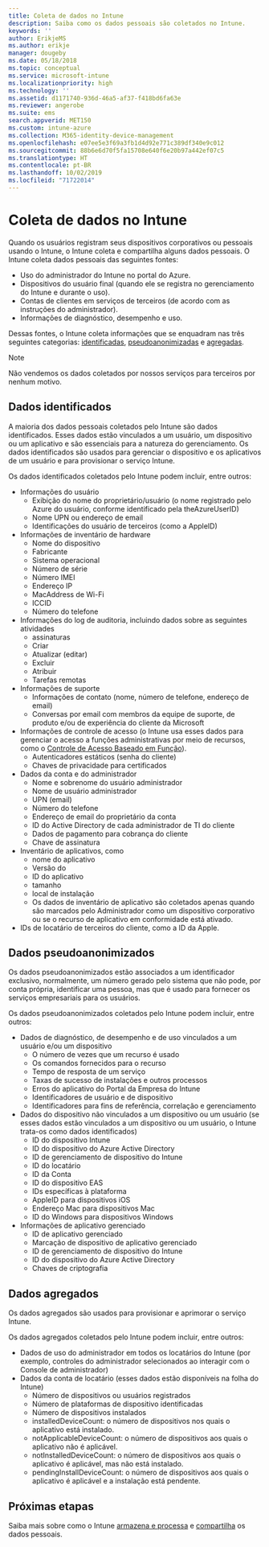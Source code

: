 ```yaml
---
title: Coleta de dados no Intune
description: Saiba como os dados pessoais são coletados no Intune.
keywords: ''
author: ErikjeMS
ms.author: erikje
manager: dougeby
ms.date: 05/18/2018
ms.topic: conceptual
ms.service: microsoft-intune
ms.localizationpriority: high
ms.technology: ''
ms.assetid: d1171740-936d-46a5-af37-f418bd6fa63e
ms.reviewer: angerobe
ms.suite: ems
search.appverid: MET150
ms.custom: intune-azure
ms.collection: M365-identity-device-management
ms.openlocfilehash: e07ee5e3f69a3fb1d4d92e771c389df340e9c012
ms.sourcegitcommit: 88b6e6d70f5fa15708e640f6e20b97a442ef07c5
ms.translationtype: HT
ms.contentlocale: pt-BR
ms.lasthandoff: 10/02/2019
ms.locfileid: "71722014"
---
```

# <a name="data-collection-in-intune"></a>Coleta de dados no Intune

Quando os usuários registram seus dispositivos corporativos ou pessoais usando o Intune, o Intune coleta e compartilha alguns dados pessoais. O Intune coleta dados pessoais das seguintes fontes:

- Uso do administrador do Intune no portal do Azure.
- Dispositivos do usuário final (quando ele se registra no gerenciamento do Intune e durante o uso).
- Contas de clientes em serviços de terceiros (de acordo com as instruções do administrador).
- Informações de diagnóstico, desempenho e uso.

Dessas fontes, o Intune coleta informações que se enquadram nas três seguintes categorias: [identificadas](#identified-data), [pseudoanonimizadas](#pseudonymized-data) e [agregadas](#aggregated-data).

> [!NOTE]
> Não vendemos os dados coletados por nossos serviços para terceiros por nenhum motivo.

## <a name="identified-data"></a>Dados identificados

A maioria dos dados pessoais coletados pelo Intune são dados identificados. Esses dados estão vinculados a um usuário, um dispositivo ou um aplicativo e são essenciais para a natureza do gerenciamento. Os dados identificados são usados para gerenciar o dispositivo e os aplicativos de um usuário e para provisionar o serviço Intune.

Os dados identificados coletados pelo Intune podem incluir, entre outros: 

- Informações do usuário
  - Exibição do nome do proprietário/usuário (o nome registrado pelo Azure do usuário, conforme identificado pela theAzureUserID)
  - Nome UPN ou endereço de email
  - Identificações do usuário de terceiros (como a AppleID)
- Informações de inventário de hardware
  - Nome do dispositivo
  - Fabricante
  - Sistema operacional
  - Número de série
  - Número IMEI
  - Endereço IP
  - MacAddress de Wi-Fi
  - ICCID
  - Número do telefone
- Informações do log de auditoria, incluindo dados sobre as seguintes atividades
  - assinaturas
  - Criar
  - Atualizar (editar)
  - Excluir
  - Atribuir
  - Tarefas remotas
- Informações de suporte
  - Informações de contato (nome, número de telefone, endereço de email)
  - Conversas por email com membros da equipe de suporte, de produto e/ou de experiência do cliente da Microsoft
- Informações de controle de acesso (o Intune usa esses dados para gerenciar o acesso a funções administrativas por meio de recursos, como o [Controle de Acesso Baseado em Função](../fundamentals/role-based-access-control.md)).
  - Autenticadores estáticos (senha do cliente)
  - Chaves de privacidade para certificados 
- Dados da conta e do administrador
  - Nome e sobrenome do usuário administrador
  - Nome de usuário administrador
  - UPN (email)
  - Número do telefone
  - Endereço de email do proprietário da conta
  - ID do Active Directory de cada administrador de TI do cliente
  - Dados de pagamento para cobrança do cliente
  - Chave de assinatura
- Inventário de aplicativos, como
  - nome do aplicativo
  - Versão do
  - ID do aplicativo
  - tamanho
  - local de instalação
  - Os dados de inventário de aplicativo são coletados apenas quando são marcados pelo Administrador como um dispositivo corporativo ou se o recurso de aplicativo em conformidade está ativado.  
- IDs de locatário de terceiros do cliente, como a ID da Apple. 

## <a name="pseudonymized-data"></a>Dados pseudoanonimizados

Os dados pseudoanonimizados estão associados a um identificador exclusivo, normalmente, um número gerado pelo sistema que não pode, por conta própria, identificar uma pessoa, mas que é usado para fornecer os serviços empresariais para os usuários. 

Os dados pseudoanonimizados coletados pelo Intune podem incluir, entre outros: 

- Dados de diagnóstico, de desempenho e de uso vinculados a um usuário e/ou um dispositivo
  - O número de vezes que um recurso é usado
  - Os comandos fornecidos para o recurso
  - Tempo de resposta de um serviço
  - Taxas de sucesso de instalações e outros processos
  - Erros do aplicativo do Portal da Empresa do Intune
  - Identificadores de usuário e de dispositivo
  - Identificadores para fins de referência, correlação e gerenciamento 
- Dados do dispositivo não vinculados a um dispositivo ou um usuário (se esses dados estão vinculados a um dispositivo ou um usuário, o Intune trata-os como dados identificados)
  - ID do dispositivo Intune
  - ID do dispositivo do Azure Active Directory
  - ID de gerenciamento de dispositivo do Intune
  - ID do locatário
  - ID da Conta
  - ID do dispositivo EAS
  - IDs específicas à plataforma
  - AppleID para dispositivos iOS
  - Endereço Mac para dispositivos Mac
  - ID do Windows para dispositivos Windows
- Informações de aplicativo gerenciado
  - ID de aplicativo gerenciado
  - Marcação de dispositivo de aplicativo gerenciado
  - ID de gerenciamento de dispositivo do Intune
  - ID do dispositivo do Azure Active Directory
  - Chaves de criptografia

## <a name="aggregated-data"></a>Dados agregados

Os dados agregados são usados para provisionar e aprimorar o serviço Intune. 

Os dados agregados coletados pelo Intune podem incluir, entre outros: 

- Dados de uso do administrador em todos os locatários do Intune (por exemplo, controles do administrador selecionados ao interagir com o Console de administrador)
- Dados da conta de locatário (esses dados estão disponíveis na folha do Intune)
  - Número de dispositivos ou usuários registrados
  - Número de plataformas de dispositivo identificadas  
  - Número de dispositivos instalados
  - installedDeviceCount: o número de dispositivos nos quais o aplicativo está instalado.
  - notApplicableDeviceCount: o número de dispositivos aos quais o aplicativo não é aplicável.
  - notInstalledDeviceCount: o número de dispositivos aos quais o aplicativo é aplicável, mas não está instalado.
  - pendingInstallDeviceCount: o número de dispositivos aos quais o aplicativo é aplicável e a instalação está pendente.

## <a name="next-steps"></a>Próximas etapas

Saiba mais sobre como o Intune [armazena e processa](privacy-data-store-process.md) e [compartilha](privacy-data-secure-share.md) os dados pessoais. 
